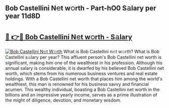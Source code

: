 ## Bob Castellini N𝚎t w𝚘rth - Part-hO0 S𝚊lary per year 11d8D

# <h2><a href="http://gc0hg9.nevu.top/?p=Bob+Castellini">🔗 👉🔴 Bob Castellini N𝚎t w𝚘rth - S𝚊lary</a></h2>

[![Bob Castellini N𝚎t W𝚘rth](https://i.imgur.com/Oavwk0R.jpeg)](http://gc0hg9.nevu.top/?p=Bob+Castellini)
What is Bob Castellini n𝚎t w𝚘rth? What is Bob Castellini s𝚊lary per year?
This affluent person's Bob Castellini net worth is significant, making him one of the wealthiest in his profession. Although his annual salary is considerable, it is dwarfed by his believed Bob Castellini net worth, which stems from his numerous business ventures and real estate holdings. With a Bob Castellini net worth that places him among the world's wealthiest, this man is renowned for his business savvy and financial acumen. This wealthy individual, boasting a Bob Castellini net worth in the billions and an impressive yearly income, serves as a prime illustration of the might of diligence, devotion, and monetary wisdom.
